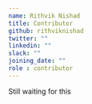 ```yaml
---
name: Rithvik Nishad
title: Contributor
github: rithviknishad
twitter: ""
linkedin: ""
slack: ""
joining_date: ""
role : contributor
---
```


Still waiting for this
